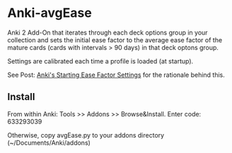 # Anki-avgEase

Anki 2 Add-On that iterates through each deck options group in your collection and sets the initial ease factor to the average ease factor of the mature cards (cards with intervals > 90 days) in that deck optons group.

Settings are calibrated each time a profile is loaded (at startup).

See Post: [Anki's Starting Ease Factor Settings](https://eshapard.github.io/anki/ankis-initial-ease-factor-setting.html) for the rationale behind this.

## Install

From within Anki: Tools >> Addons >> Browse&Install. Enter code: 633293039

Otherwise, copy avgEase.py to your addons directory (~/Documents/Anki/addons)
